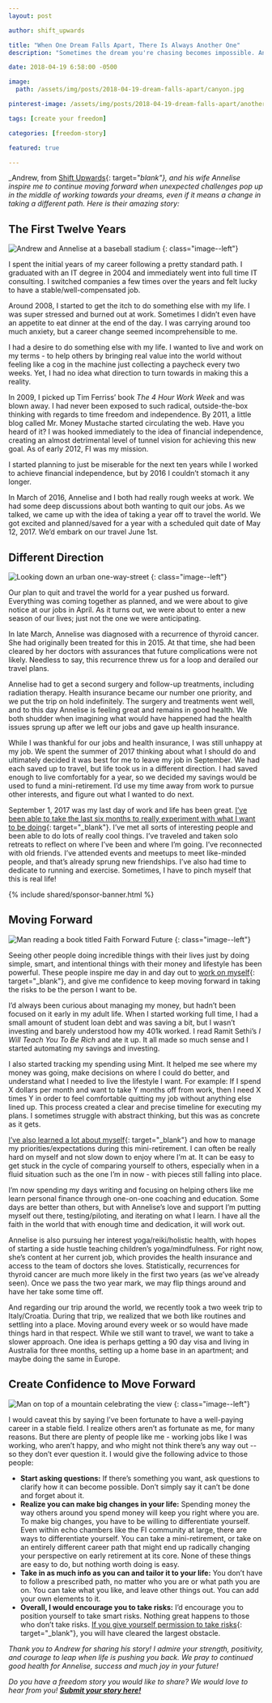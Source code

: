 ```yaml
---
layout: post

author: shift_upwards

title: "When One Dream Falls Apart, There Is Always Another One"
description: "Sometimes the dream you're chasing becomes impossible. Andrew and his wife Annelise didn't let that stop them - they found a new dream with just as much power."

date: 2018-04-19 6:58:00 -0500

image:
  path: /assets/img/posts/2018-04-19-dream-falls-apart/canyon.jpg

pinterest-image: /assets/img/posts/2018-04-19-dream-falls-apart/another-path.png

tags: [create your freedom]

categories: [freedom-story]

featured: true

---
```


_Andrew, from [Shift Upwards](https://shiftupwards.com){: target="_blank"}, and his wife Annelise inspire me to continue moving forward when unexpected challenges pop up in the middle of working towards your dreams, even if it means a change in taking a different path. Here is their amazing story:_

## The First Twelve Years

![Andrew and Annelise at a baseball stadium]({{site.url}}/assets/img/posts/2018-04-19-dream-falls-apart/baseball.jpg)
{: class="image--left"}

I spent the initial years of my career following a pretty standard path. I graduated with an IT degree in 2004 and immediately went into full time IT consulting. I switched companies a few times over the years and felt lucky to have a stable/well-compensated job.

Around 2008, I started to get the itch to do something else with my life. I was super stressed and burned out at work. Sometimes I didn’t even have an appetite to eat dinner at the end of the day. I was carrying around too much anxiety, but a career change seemed incomprehensible to me.

I had a desire to do something else with my life. I wanted to live and work on my terms - to help others by bringing real value into the world without feeling like a cog in the machine just collecting a paycheck every two weeks. Yet, I had no idea what direction to turn towards in making this a reality.

In 2009, I picked up Tim Ferriss’ book _The 4 Hour Work Week_ and was blown away. I had never been exposed to such radical, outside-the-box thinking with regards to time freedom and independence. By 2011, a little blog called Mr. Money Mustache started circulating the web. Have you heard of it? I was hooked immediately to the idea of financial independence, creating an almost detrimental level of tunnel vision for achieving this new goal. As of early 2012, FI was my mission.

I started planning to just be miserable for the next ten years while I worked to achieve financial independence, but by 2016 I couldn’t stomach it any longer.

In March of 2016, Annelise and I both had really rough weeks at work. We had some deep discussions about both wanting to quit our jobs. As we talked, we came up with the idea of taking a year off to travel the world. We got excited and planned/saved for a year with a scheduled quit date of May 12, 2017. We’d embark on our travel June 1st.

## Different Direction

![Looking down an urban one-way-street]({{site.url}}/assets/img/posts/2018-04-19-dream-falls-apart/one-way-street.jpg)
{: class="image--left"}

Our plan to quit and travel the world for a year pushed us forward. Everything was coming together as planned, and we were about to give notice at our jobs in April. As it turns out, we were about to enter a new season of our lives; just not the one we were anticipating.

In late March, Annelise was diagnosed with a recurrence of thyroid cancer. She had originally been treated for this in 2015. At that time, she had been cleared by her doctors with assurances that future complications were not likely. Needless to say, this recurrence threw us for a loop and derailed our travel plans.

Annelise had to get a second surgery and follow-up treatments, including radiation therapy. Health insurance became our number one priority, and we put the trip on hold indefinitely. The surgery and treatments went well, and to this day Annelise is feeling great and remains in good health. We both shudder when imagining what would have happened had the health issues sprung up after we left our jobs and gave up health insurance.

While I was thankful for our jobs and health insurance, I was still unhappy at my job. We spent the summer of 2017 thinking about what I should do and ultimately decided it was best for me to leave my job in September. We had each saved up to travel, but life took us in a different direction. I had saved enough to live comfortably for a year, so we decided my savings would be used to fund a mini-retirement. I’d use my time away from work to pursue other interests, and figure out what I wanted to do next.

September 1, 2017 was my last day of work and life has been great. [I’ve been able to take the last six months to really experiment with what I want to be doing](https://shiftupwards.com/six-months-into-mini-retirement/){: target="_blank"}. I’ve met all sorts of interesting people and been able to do lots of really cool things. I’ve traveled and taken solo retreats to reflect on where I’ve been and where I’m going. I’ve reconnected with old friends. I’ve attended events and meetups to meet like-minded people, and that’s already sprung new friendships. I’ve also had time to dedicate to running and exercise. Sometimes, I have to pinch myself that this is real life!

{% include shared/sponsor-banner.html %}

## Moving Forward

![Man reading a book titled Faith Forward Future]({{site.url}}/assets/img/posts/2018-04-19-dream-falls-apart/book.jpg)
{: class="image--left"}

Seeing other people doing incredible things with their lives just by doing simple, smart, and intentional things with their money and lifestyle has been powerful. These people inspire me day in and day out to [work on myself](https://shiftupwards.com/budget-plan-personal-development/){: target="_blank"}, and give me confidence to keep moving forward in taking the risks to be the person I want to be.

I’d always been curious about managing my money, but hadn’t been focused on it early in my adult life. When I started working full time, I had a small amount of student loan debt and was saving a bit, but I wasn’t investing and barely understood how my 401k worked. I read Ramit Sethi’s _I Will Teach You To Be Rich_ and ate it up. It all made so much sense and I started automating my savings and investing.

I also started tracking my spending using Mint. It helped me see where my money was going, make decisions on where I could do better, and understand what I needed to live the lifestyle I want. For example: If I spend X dollars per month and want to take Y months off from work, then I need X times Y in order to feel comfortable quitting my job without anything else lined up. This process created a clear and precise timeline for executing my plans. I sometimes struggle with abstract thinking, but this was as concrete as it gets.

[I’ve also learned a lot about myself](https://shiftupwards.com/lessons-after-quitting/){: target="_blank"} and how to manage my priorities/expectations during this mini-retirement. I can often be really hard on myself and not slow down to enjoy where I’m at. It can be easy to get stuck in the cycle of comparing yourself to others, especially when in a fluid situation such as the one I’m in now - with pieces still falling into place.

I’m now spending my days writing and focusing on helping others like me learn personal finance through one-on-one coaching and education. Some days are better than others, but with Annelise’s love and support I’m putting myself out there, testing/piloting, and iterating on what I learn. I have all the faith in the world that with enough time and dedication, it will work out.

Annelise is also pursuing her interest yoga/reiki/holistic health, with hopes of starting a side hustle teaching children’s yoga/mindfulness. For right now, she’s content at her current job, which provides the health insurance and access to the team of doctors she loves. Statistically, recurrences for thyroid cancer are much more likely in the first two years (as we’ve already seen). Once we pass the two year mark, we may flip things around and have her take some time off.

And regarding our trip around the world, we recently took a two week trip to Italy/Croatia. During that trip, we realized that we both like routines and settling into a place. Moving around every week or so would have made things hard in that respect. While we still want to travel, we want to take a slower approach. One idea is perhaps getting a 90 day visa and living in Australia for three months, setting up a home base in an apartment; and maybe doing the same in Europe.

## Create Confidence to Move Forward

![Man on top of a mountain celebrating the view]({{site.url}}/assets/img/posts/2018-04-19-dream-falls-apart/mountain.jpg)
{: class="image--left"}

I would caveat this by saying I’ve been fortunate to have a well-paying career in a stable field. I realize others aren’t as fortunate as me, for many reasons. But there are plenty of people like me - working jobs like I was working, who aren’t happy, and who might not think there’s any way out --  so they don’t ever question it. I would give the following advice to those people:

- __Start asking questions:__ If there’s something you want, ask questions to clarify how it can become possible. Don’t simply say it can’t be done and forget about it.
- __Realize you can make big changes in your life:__ Spending money the way others around you spend money will keep you right where you are. To make big changes, you have to be willing to differentiate yourself. Even within echo chambers like the FI community at large, there are ways to differentiate yourself. You can take a mini-retirement, or take on an entirely different career path that might end up radically changing your perspective on early retirement at its core. None of these things are easy to do, but nothing worth doing is easy.
- __Take in as much info as you can and tailor it to your life:__ You don’t have to follow a prescribed path, no matter who you are or what path you are on. You can take what you like, and leave other things out. You can add your own elements to it.
- __Overall, I would encourage you to take risks:__ I’d encourage you to position yourself to take smart risks. Nothing great happens to those who don’t take risks. [If you give yourself permission to take risks](https://shiftupwards.com/risk-aversion-holding-back/){: target="_blank"}, you will have cleared the largest obstacle.

_Thank you to Andrew for sharing his story! I admire your strength, positivity, and courage to leap when life is pushing you back. We pray to continued good health for Annelise,  success and much joy in your future!_

_Do you have a freedom story you would like to share? We would love to hear from you!_ ___[Submit your story here!]({{site.url}}/freedom-stories/#share-your-story)___
